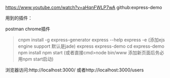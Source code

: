 https://www.youtube.com/watch?v=aHqnFWLP7wA
github:express-demo

用到的插件：

postman chrome插件



>cnpm install -g express-generator
>express --help
>express -e (添加ejs engine support 默认是jade)
>express express-demo
>cd express-demo
>npm install
>npm start (或者直接cmd>node bin/www  添加新页面后务必用npm start启动)

浏览器访问:http://localhost:3000/ 或者http://localhost:3000/users



